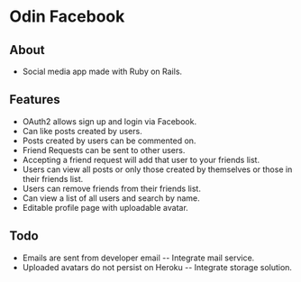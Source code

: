 # Odin Facebook

## About
* Social media app made with Ruby on Rails.

## Features
* OAuth2 allows sign up and login via Facebook.
* Can like posts created by users.
* Posts created by users can be commented on.
* Friend Requests can be sent to other users.
* Accepting a friend request will add that user to your friends list.
* Users can view all posts or only those created by themselves or those in their friends list.
* Users can remove friends from their friends list.
* Can view a list of all users and search by name.
* Editable profile page with uploadable avatar.

## Todo
* Emails are sent from developer email -- Integrate mail service.
* Uploaded avatars do not persist on Heroku -- Integrate storage solution.